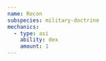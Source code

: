 ```yaml
---
name: Recon
subspecies: military-doctrine
mechanics:
  - type: asi
    ability: dex
    amount: 1
---
```

